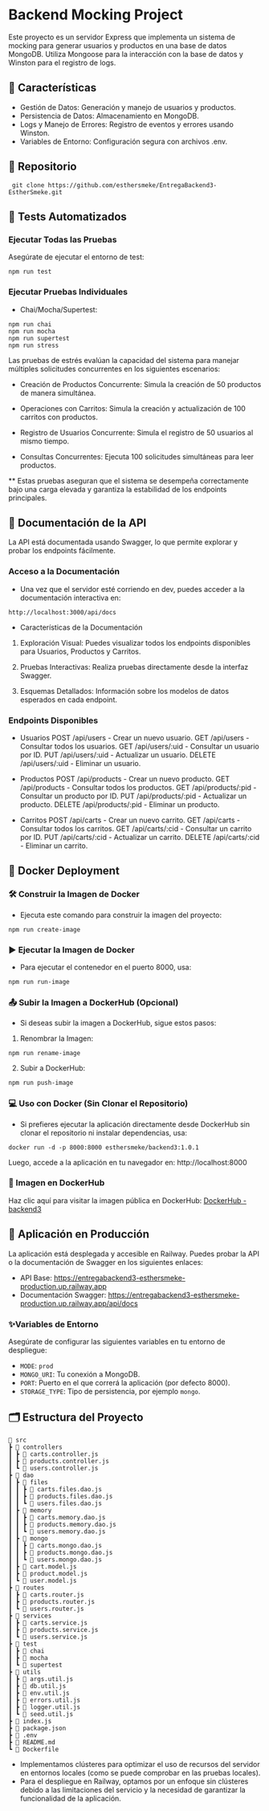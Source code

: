 # Backend Mocking Project

Este proyecto es un servidor Express que implementa un sistema de mocking para generar usuarios y productos en una base de datos MongoDB. Utiliza Mongoose para la interacción con la base de datos y Winston para el registro de logs.

## 🧩 Características

- Gestión de Datos: Generación y manejo de usuarios y productos.
- Persistencia de Datos: Almacenamiento en MongoDB.
- Logs y Manejo de Errores: Registro de eventos y errores usando Winston.
- Variables de Entorno: Configuración segura con archivos .env.

## 📂 Repositorio

```
 git clone https://github.com/esthersmeke/EntregaBackend3-EstherSmeke.git
```

## 🧪 Tests Automatizados

### **Ejecutar Todas las Pruebas**

Asegúrate de ejecutar el entorno de test:

```
npm run test
```

### **Ejecutar Pruebas Individuales**

- Chai/Mocha/Supertest:

```
npm run chai
npm run mocha
npm run supertest
npm run stress
```

Las pruebas de estrés evalúan la capacidad del sistema para manejar múltiples solicitudes concurrentes en los siguientes escenarios:

- Creación de Productos Concurrente:
  Simula la creación de 50 productos de manera simultánea.

- Operaciones con Carritos:
  Simula la creación y actualización de 100 carritos con productos.

- Registro de Usuarios Concurrente:
  Simula el registro de 50 usuarios al mismo tiempo.

- Consultas Concurrentes:
  Ejecuta 100 solicitudes simultáneas para leer productos.

\*\* Estas pruebas aseguran que el sistema se desempeña correctamente bajo una carga elevada y garantiza la estabilidad de los endpoints principales.

## 📖 Documentación de la API

La API está documentada usando Swagger, lo que permite explorar y probar los endpoints fácilmente.

### **Acceso a la Documentación**

- Una vez que el servidor esté corriendo en dev, puedes acceder a la documentación interactiva en:

```
http://localhost:3000/api/docs
```

- Características de la Documentación

1. Exploración Visual:
   Puedes visualizar todos los endpoints disponibles para Usuarios, Productos y Carritos.

2. Pruebas Interactivas:
   Realiza pruebas directamente desde la interfaz Swagger.

3. Esquemas Detallados:
   Información sobre los modelos de datos esperados en cada endpoint.

### **Endpoints Disponibles**

- Usuarios
  POST /api/users - Crear un nuevo usuario.
  GET /api/users - Consultar todos los usuarios.
  GET /api/users/:uid - Consultar un usuario por ID.
  PUT /api/users/:uid - Actualizar un usuario.
  DELETE /api/users/:uid - Eliminar un usuario.

- Productos
  POST /api/products - Crear un nuevo producto.
  GET /api/products - Consultar todos los productos.
  GET /api/products/:pid - Consultar un producto por ID.
  PUT /api/products/:pid - Actualizar un producto.
  DELETE /api/products/:pid - Eliminar un producto.

- Carritos
  POST /api/carts - Crear un nuevo carrito.
  GET /api/carts - Consultar todos los carritos.
  GET /api/carts/:cid - Consultar un carrito por ID.
  PUT /api/carts/:cid - Actualizar un carrito.
  DELETE /api/carts/:cid - Eliminar un carrito.

## 🚢 Docker Deployment

### **🛠️ Construir la Imagen de Docker**

- Ejecuta este comando para construir la imagen del proyecto:

```
npm run create-image
```

### **▶️ Ejecutar la Imagen de Docker**

- Para ejecutar el contenedor en el puerto 8000, usa:

```
npm run run-image
```

### **📤 Subir la Imagen a DockerHub (Opcional)**

- Si deseas subir la imagen a DockerHub, sigue estos pasos:

1. Renombrar la Imagen:

```
npm run rename-image
```

2. Subir a DockerHub:

```
npm run push-image
```

### **💻 Uso con Docker (Sin Clonar el Repositorio)**

- Si prefieres ejecutar la aplicación directamente desde DockerHub sin clonar el repositorio ni instalar dependencias, usa:

```
docker run -d -p 8000:8000 esthersmeke/backend3:1.0.1
```

Luego, accede a la aplicación en tu navegador en:
http://localhost:8000

### **🔗 Imagen en DockerHub**

Haz clic aquí para visitar la imagen pública en DockerHub:
[DockerHub - backend3](https://hub.docker.com/r/esthersmeke/backend3)

## 🚀 Aplicación en Producción

La aplicación está desplegada y accesible en Railway. Puedes probar la API o la documentación de Swagger en los siguientes enlaces:

- API Base: https://entregabackend3-esthersmeke-production.up.railway.app
- Documentación Swagger: https://entregabackend3-esthersmeke-production.up.railway.app/api/docs

### ✨Variables de Entorno

Asegúrate de configurar las siguientes variables en tu entorno de despliegue:

- `MODE`: `prod`
- `MONGO_URI`: Tu conexión a MongoDB.
- `PORT`: Puerto en el que correrá la aplicación (por defecto 8000).
- `STORAGE_TYPE`: Tipo de persistencia, por ejemplo `mongo`.

## 🗂️ Estructura del Proyecto

```
📂 src
┣ 📂 controllers
┃ ┣ 📜 carts.controller.js
┃ ┣ 📜 products.controller.js
┃ ┗ 📜 users.controller.js
┣ 📂 dao
┃ ┣ 📂 files
┃ ┃ ┣ 📜 carts.files.dao.js
┃ ┃ ┣ 📜 products.files.dao.js
┃ ┃ ┗ 📜 users.files.dao.js
┃ ┣ 📂 memory
┃ ┃ ┣ 📜 carts.memory.dao.js
┃ ┃ ┣ 📜 products.memory.dao.js
┃ ┃ ┗ 📜 users.memory.dao.js
┃ ┣ 📂 mongo
┃ ┃ ┣ 📜 carts.mongo.dao.js
┃ ┃ ┣ 📜 products.mongo.dao.js
┃ ┃ ┗ 📜 users.mongo.dao.js
┃ ┣ 📜 cart.model.js
┃ ┣ 📜 product.model.js
┃ ┗ 📜 user.model.js
┣ 📂 routes
┃ ┣ 📜 carts.router.js
┃ ┣ 📜 products.router.js
┃ ┗ 📜 users.router.js
┣ 📂 services
┃ ┣ 📜 carts.service.js
┃ ┣ 📜 products.service.js
┃ ┗ 📜 users.service.js
┣ 📂 test
┃ ┣ 📂 chai
┃ ┣ 📂 mocha
┃ ┗ 📂 supertest
┣ 📂 utils
┃ ┣ 📜 args.util.js
┃ ┣ 📜 db.util.js
┃ ┣ 📜 env.util.js
┃ ┣ 📜 errors.util.js
┃ ┣ 📜 logger.util.js
┃ ┗ 📜 seed.util.js
┣ 📜 index.js
┣ 📜 package.json
┣ 📜 .env
┣ 📜 README.md
┗ 📜 Dockerfile
```

- Implementamos clústeres para optimizar el uso de recursos del servidor en entornos locales (como se puede comprobar en las pruebas locales).
- Para el despliegue en Railway, optamos por un enfoque sin clústeres debido a las limitaciones del servicio y la necesidad de garantizar la funcionalidad de la aplicación.
